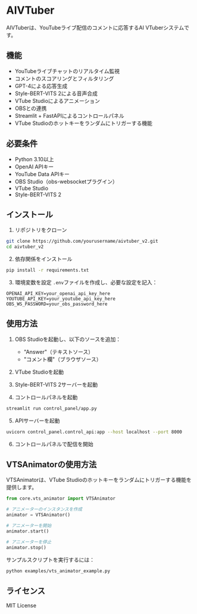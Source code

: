 # AIVTuber

AIVTuberは、YouTubeライブ配信のコメントに応答するAI VTuberシステムです。

## 機能

- YouTubeライブチャットのリアルタイム監視
- コメントのスコアリングとフィルタリング
- GPT-4による応答生成
- Style-BERT-VITS 2による音声合成
- VTube Studioによるアニメーション
- OBSとの連携
- Streamlit + FastAPIによるコントロールパネル
- VTube Studioのホットキーをランダムにトリガーする機能

## 必要条件

- Python 3.10以上
- OpenAI APIキー
- YouTube Data APIキー
- OBS Studio（obs-websocketプラグイン）
- VTube Studio
- Style-BERT-VITS 2

## インストール

1. リポジトリをクローン
```bash
git clone https://github.com/yourusername/aivtuber_v2.git
cd aivtuber_v2
```

2. 依存関係をインストール
```bash
pip install -r requirements.txt
```

3. 環境変数を設定
`.env`ファイルを作成し、必要な設定を記入：
```env
OPENAI_API_KEY=your_openai_api_key_here
YOUTUBE_API_KEY=your_youtube_api_key_here
OBS_WS_PASSWORD=your_obs_password_here
```

## 使用方法

1. OBS Studioを起動し、以下のソースを追加：
   - "Answer"（テキストソース）
   - "コメント欄"（ブラウザソース）

2. VTube Studioを起動

3. Style-BERT-VITS 2サーバーを起動

4. コントロールパネルを起動
```bash
streamlit run control_panel/app.py
```

5. APIサーバーを起動
```bash
uvicorn control_panel.control_api:app --host localhost --port 8000
```

6. コントロールパネルで配信を開始

## VTSAnimatorの使用方法

VTSAnimatorは、VTube Studioのホットキーをランダムにトリガーする機能を提供します。

```python
from core.vts_animator import VTSAnimator

# アニメーターのインスタンスを作成
animator = VTSAnimator()

# アニメーターを開始
animator.start()

# アニメーターを停止
animator.stop()
```

サンプルスクリプトを実行するには：

```bash
python examples/vts_animator_example.py
```

## ライセンス

MIT License 